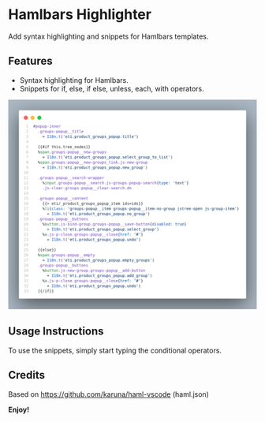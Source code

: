 # Hamlbars Highlighter

Add syntax highlighting and snippets for Hamlbars templates.

## Features

* Syntax highlighting for Hamlbars.
* Snippets for if, else, if else, unless, each, with operators.

![Example highlight](./images/code.png)

## Usage Instructions

To use the snippets, simply start typing the conditional operators.

## Credits

Based on https://github.com/karuna/haml-vscode (haml.json)

**Enjoy!**
